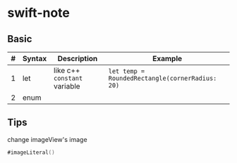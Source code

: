 # swift-note

## Basic
| # | Syntax | Description | Example |
|---| ----- | ----------- | --------- |
|1| let | like c++ `constant` variable | ` let temp = RoundedRectangle(cornerRadius: 20) ` |
|2| enum | | |

## Tips

change imageView's image
```swift
#imageLiteral()
```


